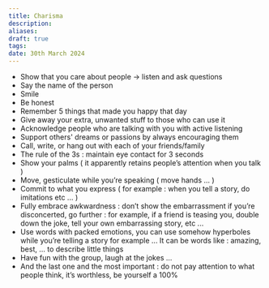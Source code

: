 ```yaml
---
title: Charisma
description: 
aliases: 
draft: true
tags: 
date: 30th March 2024
---
```

- Show that you care about people → listen and ask questions
- Say the name of the person
- Smile
- Be honest
- Remember 5 things that made you happy that day
- Give away your extra, unwanted stuff to those who can use it
- Acknowledge people who are talking with you with active listening
- Support others' dreams or passions by always encouraging them
- Call, write, or hang out with each of your friends/family
- The rule of the 3s : maintain eye contact for 3 seconds
- Show your palms ( it apparently retains people’s attention when you talk )
- Move, gesticulate while you’re speaking ( move hands ... )
- Commit to what you express ( for example : when you tell a story, do imitations etc ... )
- Fully embrace awkwardness : don’t show the embarrassment if you’re disconcerted, go further : for example, if a friend is teasing you, double down the joke, tell your own embarrassing story, etc ...
- Use words with packed emotions, you can use somehow hyperboles while you’re telling a story for example ... It can be words like : amazing, best, ... to describe little things
- Have fun with the group, laugh at the jokes ...
- And the last one and the most important : do not pay attention to what people think, it’s worthless, be yourself a 100%